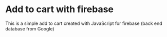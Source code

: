 # Add to cart with firebase
 This is a simple add to cart created with JavaScript for firebase (back end database from Google)
